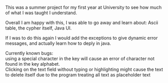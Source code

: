 This was a summer project for my first year at University to see how much of what I was taught I understand. 

Overall I am happy with this, I was able to go away and learn about:
Ascii table,
the cypher itself, 
Java UI. 

If I was to do this again I would add the exceptions to give dynamic error messages, and actually learn how to deply in java.

Currently known bugs: 
<br>
using a special character in the key will cause an error of character not found in the key alphabet.
<br>
Clicking on the text field without typing or highlighting might cause the text to delete itself due to the program treating all text as placeholder text


